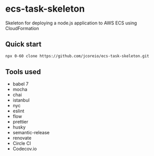 # ecs-task-skeleton

Skeleton for deploying a node.js application to AWS ECS using CloudFormation

## Quick start

```sh
npx 0-60 clone https://github.com/jcoreio/ecs-task-skeleton.git
```

## Tools used

- babel 7
- mocha
- chai
- istanbul
- nyc
- eslint
- flow
- prettier
- husky
- semantic-release
- renovate
- Circle CI
- Codecov.io
